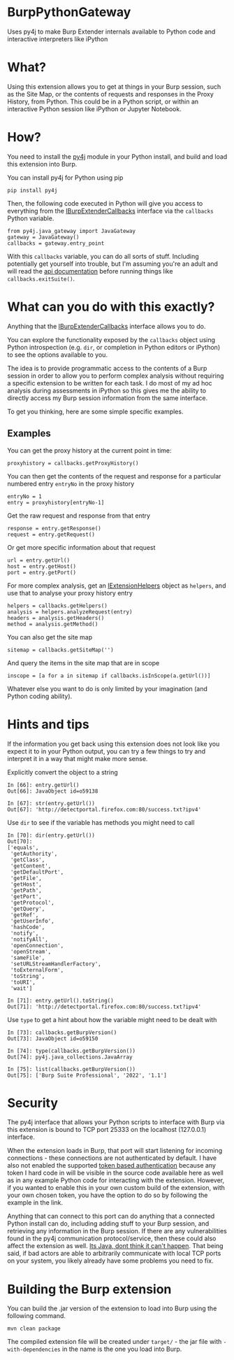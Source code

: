 # BurpPythonGateway

Uses py4j to make Burp Extender internals available to Python code and interactive interpreters like iPython


# What?

Using this extension allows you to get at things in your Burp session, such as the Site Map, or the contents of requests and responses in the Proxy History, from Python. This could be in a Python script, or within an interactive Python session like iPython or Jupyter Notebook.

# How?

You need to install the [py4j](https://www.py4j.org/) module in your Python install, and build and load this extension into Burp.

You can install py4j for Python using pip

    pip install py4j


Then, the following code executed in Python will give you access to everything from the [IBurpExtenderCallbacks](https://portswigger.net/burp/extender/api/burp/IBurpExtenderCallbacks.html) interface via the `callbacks` Python variable.


    from py4j.java_gateway import JavaGateway
    gateway = JavaGateway()
    callbacks = gateway.entry_point


With this `callbacks` variable, you can do all sorts of stuff. Including potentially get yourself into trouble, but I'm assuming you're an adult and will read the [api documentation](https://portswigger.net/burp/extender/api/index.html) before running things like `callbacks.exitSuite()`.


# What can you do with this exactly?

Anything that the [IBurpExtenderCallbacks](https://portswigger.net/burp/extender/api/burp/IBurpExtenderCallbacks.html) interface allows you to do.

You can explore the functionality exposed by the `callbacks` object using Python introspection (e.g. `dir`, or completion in Python editors or iPython) to see the options available to you. 

The idea is to provide programmatic access to the contents of a Burp session in order to allow you to perform complex analysis without requiring a specific extension to be written for each task. I do most of my ad hoc analysis during assessments in iPython so this gives me the ability to directly access my Burp session information from the same interface.

To get you thinking, here are some simple specific examples.

## Examples

You can get the proxy history at the current point in time:

    proxyhistory = callbacks.getProxyHistory()
    

You can then get the contents of the request and response for a particular numbered entry `entryNo` in the proxy history

    entryNo = 1
    entry = proxyhistory[entryNo-1]


Get the raw request and response from that entry

    response = entry.getResponse()
    request = entry.getRequest()


Or get more specific information about that request

    url = entry.getUrl()
    host = entry.getHost()
    port = entry.getPort()


For more complex analysis, get an [IExtensionHelpers](https://portswigger.net/burp/extender/api/burp/IExtensionHelpers.html) object as `helpers`, and use that to analyse your proxy history entry

    helpers = callbacks.getHelpers()
    analysis = helpers.analyzeRequest(entry)
    headers = analysis.getHeaders()
    method = analysis.getMethod()
    


You can also get the site map

    sitemap = callbacks.getSiteMap('')


And query the items in the site map that are in scope

    inscope = [a for a in sitemap if callbacks.isInScope(a.getUrl())]


Whatever else you want to do is only limited by your imagination (and Python coding ability).


# Hints and tips

If the information you get back using this extension does not look like you expect it to in your Python output, you can try a few things to try and interpret it in a way that might make more sense.


Explicitly convert the object to a string

    In [66]: entry.getUrl()
    Out[66]: JavaObject id=o59138

    In [67]: str(entry.getUrl())
    Out[67]: 'http://detectportal.firefox.com:80/success.txt?ipv4'


Use `dir` to see if the variable has methods you might need to call

    In [70]: dir(entry.getUrl())
    Out[70]:
    ['equals',
     'getAuthority',
     'getClass',
     'getContent',
     'getDefaultPort',
     'getFile',
     'getHost',
     'getPath',
     'getPort',
     'getProtocol',
     'getQuery',
     'getRef',
     'getUserInfo',
     'hashCode',
     'notify',
     'notifyAll',
     'openConnection',
     'openStream',
     'sameFile',
     'setURLStreamHandlerFactory',
     'toExternalForm',
     'toString',
     'toURI',
     'wait']
     
    In [71]: entry.getUrl().toString()
    Out[71]: 'http://detectportal.firefox.com:80/success.txt?ipv4'


Use `type` to get a hint about how the variable might need to be dealt with


    In [73]: callbacks.getBurpVersion()
    Out[73]: JavaObject id=o59150

    In [74]: type(callbacks.getBurpVersion())
    Out[74]: py4j.java_collections.JavaArray

    In [75]: list(callbacks.getBurpVersion())
    Out[75]: ['Burp Suite Professional', '2022', '1.1']


# Security

The py4j interface that allows your Python scripts to interface with Burp via this extension is bound to TCP port 25333 on the localhost (127.0.0.1) interface.

When the extension loads in Burp, that port will start listening for incoming connections - these connections are not authenticated by default. I have also not enabled the supported [token based authentication](https://www.py4j.org/advanced_topics.html#authentication) because any token I hard code in will be visible in the source code available here as well as in any example Python code for interacting with the extension. However, if you wanted to enable this in your own custom build of the extension, with your own chosen token, you have the option to do so by following the example in the link.

Anything that can connect to this port can do anything that a connected Python install can do, including adding stuff to your Burp session, and retrieving any information in the Burp session. If there are any vulnerabilities found in the py4j communication protocol/service, then these could also affect the extension as well. [Its Java, dont think it can't happen](https://logging.apache.org/log4j/2.x/security.html). That being said, if bad actors are able to arbitrarily communicate with local TCP ports on your system, you likely already have some problems you need to fix.


# Building the Burp extension

You can build the .jar version of the extension to load into Burp using the following command. 

    mvn clean package

The compiled extension file will be created under `target/` - the jar file with `-with-dependencies` in the name is the one you load into Burp.
